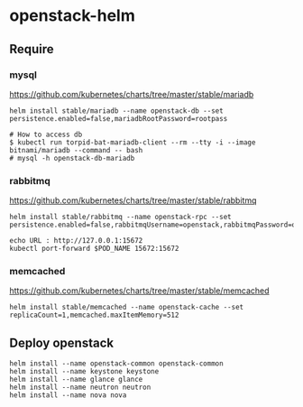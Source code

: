 # openstack-helm

## Require

### mysql
https://github.com/kubernetes/charts/tree/master/stable/mariadb
```
helm install stable/mariadb --name openstack-db --set persistence.enabled=false,mariadbRootPassword=rootpass

# How to access db
$ kubectl run torpid-bat-mariadb-client --rm --tty -i --image bitnami/mariadb --command -- bash
# mysql -h openstack-db-mariadb
```

### rabbitmq
https://github.com/kubernetes/charts/tree/master/stable/rabbitmq
```
helm install stable/rabbitmq --name openstack-rpc --set persistence.enabled=false,rabbitmqUsername=openstack,rabbitmqPassword=openstackpass

echo URL : http://127.0.0.1:15672
kubectl port-forward $POD_NAME 15672:15672

```

### memcached
https://github.com/kubernetes/charts/tree/master/stable/memcached
```
helm install stable/memcached --name openstack-cache --set replicaCount=1,memcached.maxItemMemory=512
```


## Deploy openstack
``` deploy openstack-common
helm install --name openstack-common openstack-common
helm install --name keystone keystone
helm install --name glance glance
helm install --name neutron neutron
helm install --name nova nova
```
